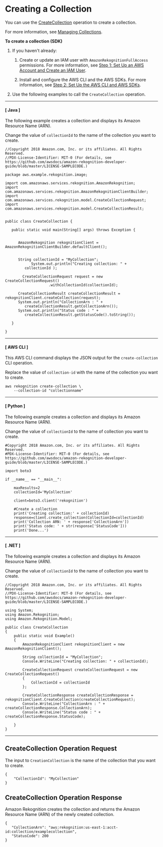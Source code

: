 # Creating a Collection<a name="create-collection-procedure"></a>

You can use the [CreateCollection](API_CreateCollection.md) operation to create a collection\.

For more information, see [Managing Collections](collections.md#managing-collections)\. 

**To create a collection \(SDK\)**

1. If you haven't already:

   1. Create or update an IAM user with `AmazonRekognitionFullAccess` permissions\. For more information, see [Step 1: Set Up an AWS Account and Create an IAM User](setting-up.md#setting-up-iam)\.

   1. Install and configure the AWS CLI and the AWS SDKs\. For more information, see [Step 2: Set Up the AWS CLI and AWS SDKs](setup-awscli-sdk.md)\.

1. Use the following examples to call the `CreateCollection` operation\.

------
#### [ Java ]

   The following example creates a collection and displays its Amazon Resource Name \(ARN\)\.

   Change the value of `collectionId` to the name of the collection you want to create\.

   ```
   //Copyright 2018 Amazon.com, Inc. or its affiliates. All Rights Reserved.
   //PDX-License-Identifier: MIT-0 (For details, see https://github.com/awsdocs/amazon-rekognition-developer-guide/blob/master/LICENSE-SAMPLECODE.)
   
   package aws.example.rekognition.image;
   
   import com.amazonaws.services.rekognition.AmazonRekognition;
   import com.amazonaws.services.rekognition.AmazonRekognitionClientBuilder;
   import com.amazonaws.services.rekognition.model.CreateCollectionRequest;
   import com.amazonaws.services.rekognition.model.CreateCollectionResult;
   
   
   public class CreateCollection {
   
      public static void main(String[] args) throws Exception {
   
   
         AmazonRekognition rekognitionClient = AmazonRekognitionClientBuilder.defaultClient();
   
         
         String collectionId = "MyCollection";
               System.out.println("Creating collection: " +
            collectionId );
               
           CreateCollectionRequest request = new CreateCollectionRequest()
                       .withCollectionId(collectionId);
              
         CreateCollectionResult createCollectionResult = rekognitionClient.createCollection(request); 
         System.out.println("CollectionArn : " +
            createCollectionResult.getCollectionArn());
         System.out.println("Status code : " +
            createCollectionResult.getStatusCode().toString());
   
      } 
   
   }
   ```

------
#### [ AWS CLI ]

   This AWS CLI command displays the JSON output for the `create-collection` CLI operation\. 

   Replace the value of `collection-id` with the name of the collection you want to create\.

   ```
   aws rekognition create-collection \
       --collection-id "collectionname"
   ```

------
#### [ Python ]

   The following example creates a collection and displays its Amazon Resource Name \(ARN\)\. 

   Change the value of `collectionId` to the name of collection you want to create\.

   ```
   #Copyright 2018 Amazon.com, Inc. or its affiliates. All Rights Reserved.
   #PDX-License-Identifier: MIT-0 (For details, see https://github.com/awsdocs/amazon-rekognition-developer-guide/blob/master/LICENSE-SAMPLECODE.)
   
   import boto3
   
   if __name__ == "__main__":
   
       maxResults=2
       collectionId='MyCollection'
   	
       client=boto3.client('rekognition')
   
       #Create a collection
       print('Creating collection:' + collectionId)
       response=client.create_collection(CollectionId=collectionId)
       print('Collection ARN: ' + response['CollectionArn'])
       print('Status code: ' + str(response['StatusCode']))
       print('Done...')
   ```

------
#### [ \.NET ]

   The following example creates a collection and displays its Amazon Resource Name \(ARN\)\.

   Change the value of `collectionId` to the name of collection you want to create\.

   ```
   //Copyright 2018 Amazon.com, Inc. or its affiliates. All Rights Reserved.
   //PDX-License-Identifier: MIT-0 (For details, see https://github.com/awsdocs/amazon-rekognition-developer-guide/blob/master/LICENSE-SAMPLECODE.)
   
   using System;
   using Amazon.Rekognition;
   using Amazon.Rekognition.Model;
   
   public class CreateCollection
   {
       public static void Example()
       {
           AmazonRekognitionClient rekognitionClient = new AmazonRekognitionClient();
   
           String collectionId = "MyCollection";
           Console.WriteLine("Creating collection: " + collectionId);
   
           CreateCollectionRequest createCollectionRequest = new CreateCollectionRequest()
           {
               CollectionId = collectionId
           };
   
           CreateCollectionResponse createCollectionResponse = rekognitionClient.CreateCollection(createCollectionRequest);
           Console.WriteLine("CollectionArn : " + createCollectionResponse.CollectionArn);
           Console.WriteLine("Status code : " + createCollectionResponse.StatusCode);
   
       }
   }
   ```

------

## CreateCollection Operation Request<a name="createcollection-request"></a>

The input to `CreationCollection` is the name of the collection that you want to create\.

```
{
    "CollectionId": "MyCollection"
}
```

## CreateCollection Operation Response<a name="createcollection-operation-response"></a>

Amazon Rekognition creates the collection and returns the Amazon Resource Name \(ARN\) of the newly created collection\.

```
{
   "CollectionArn": "aws:rekognition:us-east-1:acct-id:collection/examplecollection",
   "StatusCode": 200
}
```